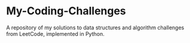 # My-Coding-Challenges
A repository of my solutions to data structures and algorithm challenges from LeetCode, implemented in Python.
